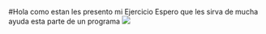#Hola como estan les presento mi Ejercicio 
Espero que les sirva de mucha ayuda esta parte de un programa 
![](https://itmastersmag.com/wp-content/uploads/2021/01/shutterstock_1078387013-scaled.jpg)
